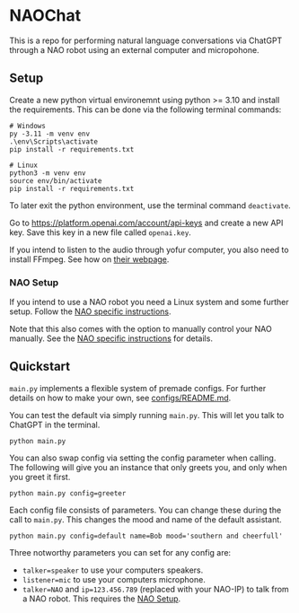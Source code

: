 # NAOChat

This is a repo for performing natural language conversations via ChatGPT through a NAO robot using an external computer and micropohone.

## Setup

Create a new python virtual environemnt using python >= 3.10 and install the requirements. This can be done via the following terminal commands:
```
# Windows
py -3.11 -m venv env
.\env\Scripts\activate
pip install -r requirements.txt
```
```
# Linux
python3 -m venv env
source env/bin/activate
pip install -r requirements.txt
```

To later exit the python environment, use the terminal command `deactivate`. 

Go to https://platform.openai.com/account/api-keys and create a new API key. Save this key in a new file called `openai.key`.

If you intend to listen to the audio through yofur computer, you also need to install FFmpeg. See how on [their webpage](https://ffmpeg.org).

### NAO Setup

If you intend to use a NAO robot you need a Linux system and some further setup. Follow the [NAO specific instructions](src/NAO/README.md).

Note that this also comes with the option to manually control your NAO manually. See the [NAO specific instructions](src/NAO/README.md) for details.

## Quickstart

`main.py` implements a flexible system of premade configs. For further details on how to make your own, see [configs/README.md](./configs/README.md).

You can test the default via simply running `main.py`. This will let you talk to ChatGPT in the terminal.

```
python main.py
```

You can also swap config via setting the config parameter when calling. The following will give you an instance that only greets you, and only when you greet it first.
```
python main.py config=greeter
```

Each config file consists of parameters. You can change these during the call to `main.py`. This changes the mood and name of the default assistant.
```
python main.py config=default name=Bob mood='southern and cheerfull'
``` 

Three notworthy parameters you can set for any config are:
- `talker=speaker` to use your computers speakers.
- `listener=mic` to use your computers microphone. 
- `talker=NAO` and `ip=123.456.789` (replaced with your NAO-IP) to talk from a NAO robot. This requires the [NAO Setup](src/NAO/README.md).